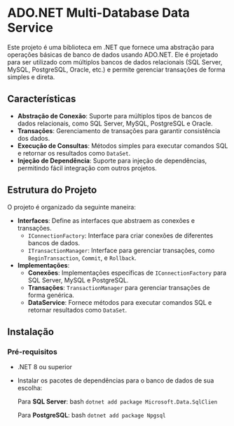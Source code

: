 # ADO.NET Multi-Database Data Service

Este projeto é uma biblioteca em .NET que fornece uma abstração para operações básicas de banco de dados usando ADO.NET. Ele é projetado para ser utilizado com múltiplos bancos de dados relacionais (SQL Server, MySQL, PostgreSQL, Oracle, etc.) e permite gerenciar transações de forma simples e direta.

## Características

- **Abstração de Conexão**: Suporte para múltiplos tipos de bancos de dados relacionais, como SQL Server, MySQL, PostgreSQL e Oracle.
- **Transações**: Gerenciamento de transações para garantir consistência dos dados.
- **Execução de Consultas**: Métodos simples para executar comandos SQL e retornar os resultados como `DataSet`.
- **Injeção de Dependência**: Suporte para injeção de dependências, permitindo fácil integração com outros projetos.

## Estrutura do Projeto

O projeto é organizado da seguinte maneira:

- **Interfaces**: Define as interfaces que abstraem as conexões e transações.
  - `IConnectionFactory`: Interface para criar conexões de diferentes bancos de dados.
  - `ITransactionManager`: Interface para gerenciar transações, como `BeginTransaction`, `Commit`, e `Rollback`.
- **Implementações**:
  - **Conexões**: Implementações específicas de `IConnectionFactory` para SQL Server, MySQL e PostgreSQL.
  - **Transações**: `TransactionManager` para gerenciar transações de forma genérica.
  - **DataService**: Fornece métodos para executar comandos SQL e retornar resultados como `DataSet`.

## Instalação

### Pré-requisitos

- .NET 8 ou superior
- Instalar os pacotes de dependências para o banco de dados de sua escolha:
  
  Para **SQL Server**:
  bash
  `dotnet add package Microsoft.Data.SqlClien`

  Para **PostgreSQL**:
  bash
  `dotnet add package Npgsql`
